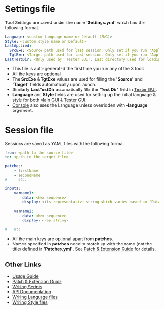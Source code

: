 
# Settings file

Tool Settings are saved under the name **'Settings.yml'** which has the following format. 

```yaml
Language: <custom language name or Default (ENG)>
Style: <custom style name or Default>
LastApplied:
  SrcExe: <Source path used for last session. Only set if you run 'Apply Patches'. Same as 'from' in 'LastSession.yml'>
  TgtExe: <Target path used for last session. Only set if you run 'Apply Patches'. Same as 'to' in 'LastSession.yml'>
LastTestDir: <Only used by 'Tester GUI'. Last directory used for loading test applications>
```

- This file is auto-generated the first time you run any of the 3 tools.
- All the keys are optional.
- The **SrcExe** & **TgtExe** values are used for filling the **'Source'** and **'Target'** fields automatically upon launch.
- Similarly **LastTestDir** automatically fills the **'Test Dir'** field in [Tester GUI].
- **Language** and **Style** fields are used for setting up the initial language & style for both [Main GUI] & [Tester GUI].
- [Console] also uses the Language unless overridden with **-language** argument.

# Session file

Sessions are saved as YAML files with the following format.

```yaml
from: <path to the source file>
to: <path to the target file>

patches:
    - firstName
    - secondName
#     etc.

inputs:
    varname1:
        data: <hex sequence>
        display: <its representative string which varies based on 'DataType'>
    
    varname2:
        data: <hex sequence>
        display: <rep string>
    
#   etc.
```

- All the main keys are optional apart from **patches**.
- Names specified in **patches** need to match up with the name (not the title) defined in **'Patches.yml'**. See [Patch & Extension Guide] for details.

## Other Links

- [Usage Guide](Usage_Guide.md)
- [Patch & Extension Guide](PatExt_Guide.md)
- [Writing Scripts](Script_Writing.md)
- [API Documentation](API_Documentation.md)
- [Writing Language files](Language_Writing.md)
- [Writing Style files](Style_Writing.md)

[Main GUI]: Usage_Guide.md#main-gui
[Tester GUI]: Usage_Guide.md#tester-gui
[Console]: Usage_Guide.md#console
[Patch & Extension Guide]: PatExt_Guide.md

